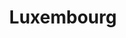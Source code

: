 ---
lang: en
order: 7107960
title: Luxembourg
country:
  en: Luxembourg
  fr: Luxembourg
  de: Luxemburg
  lb: Lëtzebuerg
last_updated: 2024-08-13
updatemsg: Updated Luxembourgish law and policies - "Loi du 28 mai 2019" complemented by the "Loi du 8 mars 2023". RGAA v4 replaced by RAWeb 1.
relatedpages: https://accessibilite.public.lu/fr/raweb1/
policies:
  - title:
      fr: Loi du 8 mars 2023 relative aux exigences en matière d’accessibilité applicables aux produits et services.
    url:
      fr: https://legilux.public.lu/eli/etat/leg/loi/2023/03/08/a133/jo
    updated: 2023-03-08
    wcagver: WCAG 2.1 derivate
    enactdate: 2023
    type: Accessibility law # other values: law/policy/procurement
    ministries:
      - title:
          en: Information and Press Service
          fr: Service information et presse
          de: Informations- und Presseamt
          lb: Informatiouns- a Pressedéngscht
        url: 
          fr: https://sip.gouvernement.lu/fr.html
          de: https://sip.gouvernement.lu/de.html 
          en: https://sip.gouvernement.lu/en.html
          lb: https://sip.gouvernement.lu/lb.html
    webonly: yes # other values: yes
    scope: Public sector, Products and Services (private and public) # keys that allows us to use any combination
    standard:
      - title:
          fr: Référentiel d'évaluation de l'Accessibilité Web (RAWeb) Version 1
        desc: Luxembourgish Web accessibility guidelines, based on french ones (RGAA 4.1.2) and the additions from the EN 301 539 European standards (v 3.2.1).
        url:
          fr: https://accessibilite.public.lu/fr/raweb1/
      - title:
          fr: Référentiel d'évaluation de l'accessibilité des applications mobiles (RAAM) Version 1
        desc: Luxembourgish accessibility guidelines for mobile apps.
        url:
          fr: https://accessibilite.public.lu/fr/raam1/
      - title:
          fr: Référentiel d'évaluation de l'accessibilité des documents au format PDF (RAPDF) Version 1
        desc: Luxembourgish accessibility guidelines for PDF format.
        url:
          fr: https://accessibilite.public.lu/fr/rapdf1/
    documents:
      - title:
          en: European Standards EN 301 549 (PDF)
          fr: Norme Européenne EN 301 549 (PDF - Anglais)
        desc: The European standards for accessibility covering different usages.
        url:
          en: https://www.etsi.org/deliver/etsi_en/301500_301599/301549/03.02.01_60/en_301549v030201p.pdf
          fr: https://www.etsi.org/deliver/etsi_en/301500_301599/301549/03.02.01_60/en_301549v030201p.pdf
  - title:
      fr: Loi du 28 mai 2019 relative à l’accessibilité des sites internet et des applications mobiles des organismes du secteur public.
    url:
      fr: http://legilux.public.lu/eli/etat/leg/loi/2019/05/28/a373/jo
    updated: 2019-05-28
    wcagver: WCAG 2.0 derivate
    enactdate: 2019
    type: Accessibility law # other values: law/policy/procurement
    ministries:
      - title:
          en: Information and Press Service
          fr: Service information et presse
          de: Informations- und Presseamt
          lb: Informatiouns- a Pressedéngscht
        url: 
          fr: https://sip.gouvernement.lu/fr.html
          de: https://sip.gouvernement.lu/de.html 
          en: https://sip.gouvernement.lu/en.html
          lb: https://sip.gouvernement.lu/lb.html
    webonly: yes # other values: yes
    scope: Public sector # keys that allows us to use any combination
    standard:
      - title:
          fr: Référentiel Général d'Amélioration de l'accessibilité (RGAA) Version 4
        desc: Luxembourgish Web accessibility guidelines, based on french ones.
        url:
          fr: https://accessibilite.public.lu/fr/rgaa4.1/
      - title:
          fr: Référentiel d'évaluation de l'accessibilité des applications mobiles (RAAM) Version 1
        desc: Luxembourgish accessibility guidelines for mobile apps.
        url:
          fr: https://accessibilite.public.lu/fr/raam1         
    documents:
---